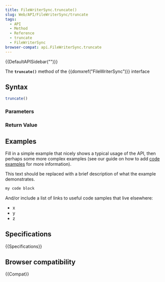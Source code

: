 ```yaml
---
title: FileWriterSync.truncate()
slug: Web/API/FileWriterSync/truncate
tags:
  - API
  - Method
  - Reference
  - truncate
  - FileWriterSync
browser-compat: api.FileWriterSync.truncate
---
```

{{DefaultAPISidebar("")}}

The **`truncate()`** method of the {{domxref("FileWriterSync")}} interface 

## Syntax

```js
truncate()
```

### Parameters



### Return Value



## Examples

Fill in a simple example that nicely shows a typical usage of the API, then perhaps some more complex examples (see our guide on how to add [code examples](/en-US/docs/MDN/Contribute/Structures/Code_examples) for more information).

This text should be replaced with a brief description of what the example demonstrates.

```js
my code block
```

And/or include a list of links to useful code samples that live elsewhere:

*   x
*   y
*   z

## Specifications

{{Specifications}}

## Browser compatibility

{{Compat}}

